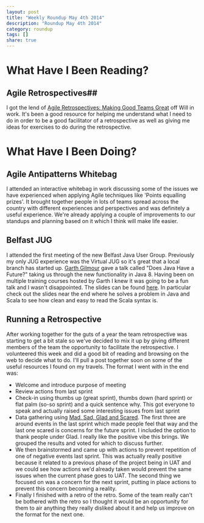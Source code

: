 ```yaml
---
layout: post
title: "Weekly Roundup May 4th 2014"
description: "Roundup May 4th 2014"
category: roundup
tags: []
share: true
---
```

# What Have I Been Reading? #

## Agile Retrospectives##

I got the lend of [Agile Retrospectives: Making Good Teams Great](http://www.amazon.co.uk/Agile-Retrospectives-Making-Pragmatic-Programmers/dp/0977616649) off Will in work. It's been a good resource for helping me understand what I need to do in order to be a good facilitator of a retrospective as well as giving me ideas for exercises to do during the retrospective.

# What Have I Been Doing? #

## Agile Antipatterns Whitebag ##

I attended an interactive whitebag in work discussing some of the issues we have experienced when applying Agile techniques like 'Points equalling prizes'. It brought together people in lots of teams spread across the country with different experiences and perspectives and was definitely a useful experience. We're already applying a couple of improvements to our standups and planning based on it which I think will make life easier.

## Belfast JUG ##

I attended the first meeting of the new Belfast Java User Group. Previously my only JUG experience was the Virtual JUG so it's great that a local branch has started up. [Garth Gilmour](https://twitter.com/GarthGilmour) gave a talk called "Does Java Have a Future?" taking us through the new functionality in Java 8. Having been on multiple training courses hosted by Garth I knew it was going to be a fun talk and I wasn't disappointed. The slides can be found [here](http://instil.co/clients/BelJUG/BelfastJugApril2014.pdf). In particular check out the slides near the end where he solves a problem in Java and Scala to see how clean and easy to read the Scala syntax is.

## Running a Retrospective ##

After working together for the guts of a year the team retrospective was starting to get a bit stale so we've decided to mix it up by giving different members of the team the opportunity to facilitate the retrospective. I volunteered this week and did a good bit of reading and browsing on the web to decide what to do. I'll pull a post together soon on some of the useful resources I found on my travels. The format I went with in the end was:

* Welcome and introduce purpose of meeting
* Review actions from last sprint
* Check-in using thumbs up (great sprint), thumbs down (hard sprint) or flat palm (so-so sprint) and a quick sentence why. This got everyone to speak and actually raised some interesting issues from last sprint
* Data gathering using [Mad, Sad, Glad and Scared](http://waynedgrant.wordpress.com/2012/04/01/sprint-retrospective-techniques/). The first three are around events in the last sprint which made people feel that way and the last one scared is concerns for the future sprint. I included the option to thank people under Glad. I really like the positive vibe this brings. We grouped the results and voted for which to discuss further.
* We then brainstormed and came up with actions to prevent repetition of one of negative events last sprint. This was actually really positive because it related to a previous phase of the project being in UAT and we could see how actions we'd already taken would prevent the same issues when the current phase goes to UAT. The second thing we focused on was a concern for the next sprint, putting in place actions to prevent this concern becoming a reality.
* Finally I finished with a retro of the retro. Some of the team really can't be bothered with the retro so I thought it would be an opportunity for them to air anything they really disliked about it and help us improve on the format for the next one.
